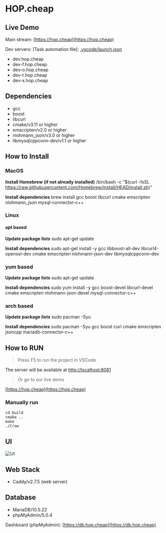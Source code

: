 # HOP.cheap


## Live Demo

Main stream:
[https://hop.cheap](https://hop.cheap)

Dev servers:
[Task automation file]: [.vscode/launch.json](.vscode/launch.json)
* dev.hop.cheap
* dev-f.hop.cheap
* dev-o.hop.cheap
* dev-t.hop.cheap
* dev-x.hop.cheap

## Dependencies

* gcc
* boost
* libcurl
* cmake/v3.11 or higher
* emscripten/v2.0 or higher
* nlohmann_json/v3.0 or higher
* libmysqlcppconn-dev/v1.1 or higher

## How to Install
### MacOS
**Install Homebrew (if not already installed)**
/bin/bash -c "$(curl -fsSL https://raw.githubusercontent.com/Homebrew/install/HEAD/install.sh)"

**Install dependencies**
brew install gcc boost libcurl cmake emscripten nlohmann_json mysql-connector-c++

### Linux
#### apt based
**Update package lists**
sudo apt-get update

**Install dependencies**
sudo apt-get install -y gcc libboost-all-dev libcurl4-openssl-dev cmake emscripten nlohmann-json-dev libmysqlcppconn-dev


### yum based
**Update package lists**
sudo apt-get update

**Install dependencies**
sudo yum install -y gcc boost-devel libcurl-devel cmake emscripten nlohmann-json-devel mysql-connector-c++

### arch based
**Update package lists**
sudo pacman -Syu

**Install dependencies**
sudo pacman -Syu gcc boost curl cmake emscripten jsoncpp mariadb-connector-c++

## How to RUN

> Press F5 to run the project in VSCode

The server will be available at [http://localhost:8081](http://localhost:8081)

> Or go to our live demo

[https://hop.cheap](https://hop.cheap)

### Manually run

```
cd build
cmake ..
make
./Crow
```

## UI

![UI](https://res.cloudinary.com/alt/image/upload/f_auto,q_auto/v1696910668/assets/bfbba6foxurlge1aska0.png)

## Web Stack

* Caddy/v2.7.5 (web server)

## Database

* MariaDB/10.5.22
* phpMyAdmin/5.0.4

Dashboard (phpMyAdmin):
[https://db.hop.cheap](https://db.hop.cheap)
